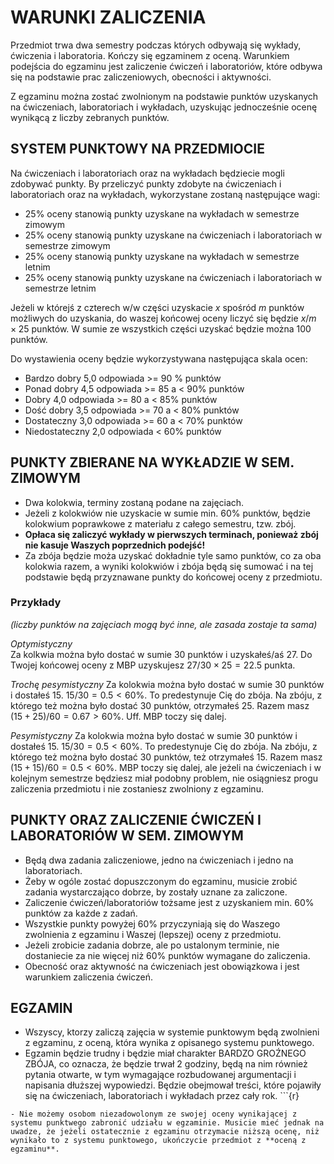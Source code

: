# WARUNKI ZALICZENIA

Przedmiot trwa dwa semestry podczas których odbywają się wykłady, ćwiczenia i laboratoria. Kończy się egzaminem z oceną. Warunkiem podejścia do egzaminu jest zaliczenie ćwiczeń i laboratoriów, które odbywa się na podstawie prac zaliczeniowych, obecności i aktywności. 

Z egzaminu można zostać zwolnionym na podstawie punktów uzyskanych na ćwiczeniach, laboratoriach i wykładach, uzyskując jednocześnie ocenę wynikącą z liczby zebranych punktów. 

## SYSTEM PUNKTOWY NA PRZEDMIOCIE

Na ćwiczeniach i laboratoriach oraz na wykładach będziecie mogli zdobywać punkty. By przeliczyć punkty zdobyte na ćwiczeniach i laboratoriach oraz na wykładach, wykorzystane zostaną następujące wagi:

- 25% oceny stanowią punkty uzyskane na wykładach w semestrze zimowym
- 25% oceny stanowią punkty uzyskane na ćwiczeniach i laboratoriach w semestrze zimowym
- 25% oceny stanowią punkty uzyskane na wykładach w semestrze letnim
- 25% oceny stanowią punkty uzyskane na ćwiczeniach i laboratoriach w semestrze letnim

Jeżeli w którejś z czterech w/w części uzyskacie $x$ spośród $m$ punktów możliwych do uzyskania, do waszej końcowej oceny liczyć się będzie $x /m \times 25$ punktów. W sumie ze wszystkich części uzyskać będzie można 100 punktów.

Do wystawienia oceny będzie wykorzystywana następująca skala ocen:

- Bardzo dobry 5,0 odpowiada >= 90 % punktów
- Ponad dobry 4,5 odpowiada >= 85 a < 90% punktów 
- Dobry 4,0 odpowiada >= 80 a < 85% punktów
- Dość dobry 3,5 odpowiada >= 70 a < 80% punktów 
- Dostateczny 3,0 odpowiada >= 60 a < 70% punktów 
- Niedostateczny 2,0 odpowiada < 60% punktów

## PUNKTY ZBIERANE NA WYKŁADZIE W SEM. ZIMOWYM

- Dwa kolokwia, terminy zostaną podane na zajęciach.
- Jeżeli z kolokwiów nie uzyskacie w sumie min. 60% punktów, będzie kolokwium poprawkowe z materiału z całego semestru, tzw. zbój. 
- **Opłaca się zaliczyć wykłady w pierwszych terminach, ponieważ zbój nie kasuje Waszych poprzednich podejść!** 
- Za zbója będzie moża uzyskać dokładnie tyle samo punktów, co za oba kolokwia razem, a wyniki kolokwiów i zbója będą się sumować i na tej podstawie będą przyznawane punkty do końcowej oceny z przedmiotu. 

### Przykłady 

*(liczby punktów na zajęciach mogą być inne, ale zasada zostaje ta sama)*

_*Optymistyczny*_  
Za kolkwia można było dostać w sumie 30 punktów i uzyskałeś/aś 27. Do Twojej końcowej oceny z MBP uzyskujesz $27/30\times25 = 22.5$ punkta.

_*Trochę pesymistyczny*_
Za kolokwia można było dostać w sumie 30 punktów i dostałeś 15. $15/30 = 0.5 < 60\%$. To predestynuje Cię do zbója. Na zbóju, z którego też można było dostać 30 punktów, otrzymałeś 25. Razem masz $(15 + 25) / 60 = 0.67 > 60\%$. Uff. MBP toczy się dalej.

_*Pesymistyczny*_
Za kolokwia można było dostać w sumie 30 punktów i dostałeś 15. $15/30 = 0.5 < 60\%$. To predestynuje Cię do zbója. Na zbóju, z którego też można było dostać 30 punktów, też otrzymałeś 15. Razem masz $(15 + 15) / 60 = 0.5 < 60\%$. MBP toczy się dalej, ale jeżeli na ćwiczeniach i w kolejnym semestrze będziesz miał podobny problem, nie osiągniesz progu zaliczenia przedmiotu i nie zostaniesz zwolniony z egzaminu. 

## PUNKTY ORAZ ZALICZENIE ĆWICZEŃ I LABORATORIÓW W SEM. ZIMOWYM 

- Będą dwa zadania zaliczeniowe, jedno na ćwiczeniach i jedno na laboratoriach.
- Żeby w ogóle zostać dopuszczonym do egzaminu, musicie zrobić zadania wystarczająco dobrze, by zostały uznane za zaliczone.
- Zaliczenie ćwiczeń/laboratoriów tożsame jest z uzyskaniem min. 60% punktów za każde z zadań. 
- Wszystkie punkty powyżej 60% przyczyniają się do Waszego zwolnienia z egzaminu i Waszej (lepszej) oceny z przedmiotu.
- Jeżeli zrobicie zadania dobrze, ale po ustalonym terminie, nie dostaniecie za nie więcej niż 60% punktów wymagane do zaliczenia.
- Obecność oraz aktywność na ćwiczeniach jest obowiązkowa i jest warunkiem zaliczenia ćwiczeń. 

## EGZAMIN

- Wszyscy, ktorzy zaliczą zajęcia w systemie punktowym będą zwolnieni z egzaminu, z oceną, która wynika z opisanego systemu punktowego. 
- Egzamin będzie trudny i będzie miał charakter BARDZO GROŹNEGO ZBÓJA, co oznacza, że będzie trwał 2 godziny, będą na nim również pytania otwarte, w tym wymagające rozbudowanej argumentacji i napisania dłuższej wypowiedzi. Będzie obejmował treści, które pojawiły się na ćwiczeniach, laboratoriach i wykładach przez cały rok. ```{r}

```
- Nie możemy osobom niezadowolonym ze swojej oceny wynikającej z systemu punktwego zabronić udziału w egzaminie. Musicie mieć jednak na uwadze, że jeżeli ostatecznie z egzaminu otrzymacie niższą ocenę, niż wynikało to z systemu punktowego, ukończycie przedmiot z **oceną z egzaminu**.
